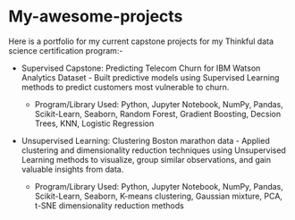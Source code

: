 # My-awesome-projects

Here is a portfolio for my current capstone projects for my Thinkful data science certification program:-

- Supervised Capstone: Predicting Telecom Churn for IBM Watson Analytics Dataset - Built predictive models using Supervised Learning methods to predict customers most vulnerable to churn.

	- Program/Library Used: Python, Jupyter Notebook, NumPy, Pandas, Scikit-Learn, Seaborn, Random Forest, Gradient Boosting, Decsion Trees, KNN, Logistic Regression


- Unsupervised Learning: Clustering Boston marathon data - Applied clustering and dimensionality reduction techniques using Unsupervised Learning methods to visualize, group similar observations, and gain valuable insights from data.

	- Program/Library Used: Python, Jupyter Notebook, NumPy, Pandas, Scikit-Learn, Seaborn, K-means clustering, Gaussian mixture, PCA, t-SNE dimensionality reduction methods

